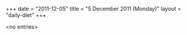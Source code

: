 +++
date = "2011-12-05"
title = "5 December 2011 (Monday)"
layout = "daily-diet"
+++


\<no entries\>

